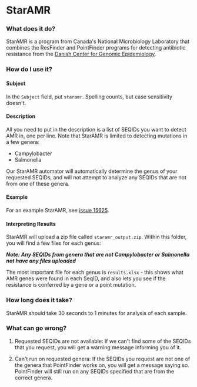 # StarAMR

### What does it do?

StarAMR is a program from Canada's National Microbiology Laboratory that combines the ResFinder
and PointFinder programs for detecting antibiotic resistance from the [Danish Center for Genomic Epidemiology](http://www.genomicepidemiology.org/).

### How do I use it?

#### Subject

In the `Subject` field, put `staramr`. Spelling counts, but case sensitivity doesn't.

#### Description

All you need to put in the description is a list of SEQIDs you want to detect AMR in, one per line.
Note that StarAMR is limited to detecting mutations in a few genera:

* Campylobacter
* Salmonella

Our StarAMR automator will automatically determine the genus of your requested SEQIDs, and will not attempt to
analyze any SEQIDs that are not from one of these genera.

#### Example

For an example StarAMR, see [issue 15625](https://redmine.biodiversity.agr.gc.ca/issues/15625).

#### Interpreting Results

StarAMR will upload a zip file called `staramr_output.zip`. Within this folder, you will find a few files for each genus:

**_Note: Any SEQIDs from genera that are not Campylobacter or Salmonella not have any files uploaded_**

The most important file for each genus is `results.xlsx` - this shows what AMR genes were found in each
SeqID, and also lets you see if the resistance is conferred by a gene or a point mutation.

### How long does it take?

StarAMR should take 30 seconds to 1 minutes for analysis of each sample.

### What can go wrong?

1) Requested SEQIDs are not available: If we can't find some of the SEQIDs that you request, you will get a warning
message informing you of it.

2) Can't run on requested genera: If the SEQIDs you request are not one of the genera that PointFinder works on,
you will get a message saying so. PointFinder will still run on any SEQIDs specified that are from the correct genera.


